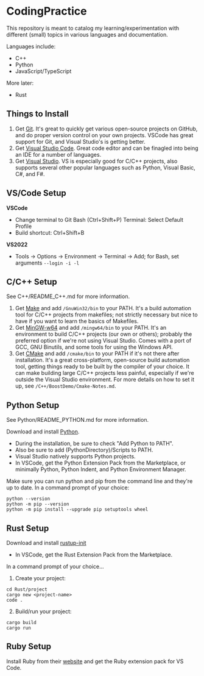 # CodingPractice

This repository is meant to catalog my learning/experimentation with different (small) topics in various languages and documentation.

Languages include:

- C++
- Python
- JavaScript/TypeScript

More later:

- Rust

## Things to Install

1. Get [Git](https://github.com/git-guides/install-git). It's great to quickly get various open-source projects on GitHub, and do proper version control on your own projects. VSCode has great support for Git, and Visual Studio's is getting better.
2. Get [Visual Studio Code](https://code.visualstudio.com/). Great code editor and can be finagled into being an IDE for a number of languages.
3. Get [Visual Studio](https://visualstudio.microsoft.com/vs/). VS is especially good for C/C++ projects, also supports several other popular languages such as Python, Visual Basic, C#, and F#.

## VS/Code Setup

**VSCode**

- Change terminal to Git Bash (Ctrl+Shift+P) Terminal: Select Default Profile
- Build shortcut: Ctrl+Shift+B

**VS2022**

- Tools -> Options -> Environment -> Terminal -> Add; for Bash, set arguments `--login -i -l`

## C/C++ Setup

See C++/README_C++.md for more information.

1. Get [Make](https://gnuwin32.sourceforge.net/packages/make.htm) and add `/GnuWin32/bin` to your PATH. It's a build automation tool for C/C++ projects from makefiles; not strictly necessary but nice to have if you want to learn the basics of Makefiles.
2. Get [MinGW-w64](https://winlibs.com/) and add `/mingw64/bin` to your PATH. It's an environment to build C/C++ projects (our own or others); probably the preferred option if we're not using Visual Studio. Comes with a port of GCC, GNU Binutils, and some tools for using the Windows API.
3. Get [CMake](https://cmake.org/download/) and add `/cmake/bin` to your PATH if it's not there after installation. It's a great cross-platform, open-source build automation tool, getting things ready to be built by the compiler of your choice. It can make building large C/C++ projects less painful, especially if we're outside the Visual Studio environment. For more details on how to set it up, see `/C++/BoostDemo/Cmake-Notes.md`.

## Python Setup

See Python/README_PYTHON.md for more information.

Download and install [Python](https://www.python.org/downloads/).

- During the installation, be sure to check "Add Python to PATH".
- Also be sure to add (PythonDirectory)/Scripts to PATH.
- Visual Studio natively supports Python projects.
- In VSCode, get the Python Extension Pack from the Marketplace, or minimally Python, Python Indent, and Python Environment Manager.

Make sure you can run python and pip from the command line and they're up to date. In a command prompt of your choice:

```
python --version
python -m pip --version
python -m pip install --upgrade pip setuptools wheel
```

## Rust Setup

Download and install [rustup-init](https://www.rust-lang.org/tools/install)

- In VSCode, get the Rust Extension Pack from the Marketplace.

In a command prompt of your choice...

1. Create your project:

```
cd Rust/project
cargo new <project-name>
code .
```

2. Build/run your project:

```
cargo build
cargo run
```

## Ruby Setup

Install Ruby from their [website](https://rubyinstaller.org/downloads/) and get the Ruby extension pack for VS Code.